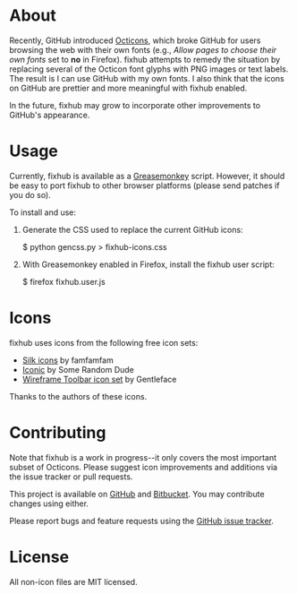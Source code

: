 # About

Recently, GitHub introduced [Octicons](https://github.com/blog/1106-say-hello-to-octicons), which broke GitHub for users browsing the web with their own fonts (e.g., *Allow pages to choose their own fonts* set to **no** in Firefox). fixhub attempts to remedy the situation by replacing several of the Octicon font glyphs with PNG images or text labels. The result is I can use GitHub with my own fonts. I also think that the icons on GitHub are prettier and more meaningful with fixhub enabled.

In the future, fixhub may grow to incorporate other improvements to GitHub's appearance.

# Usage

Currently, fixhub is available as a [Greasemonkey](https://addons.mozilla.org/en-US/firefox/addon/greasemonkey/) script. However, it should be easy to port fixhub to other browser platforms (please send patches if you do so).

To install and use:

1. Generate the CSS used to replace the current GitHub icons:

    $ python gencss.py > fixhub-icons.css

2. With Greasemonkey enabled in Firefox, install the fixhub user script:

    $ firefox fixhub.user.js

# Icons

fixhub uses icons from the following free icon sets:

* [Silk icons](http://www.famfamfam.com/lab/icons/silk/) by famfamfam
* [Iconic](http://somerandomdude.com/work/iconic/) by Some Random Dude
* [Wireframe Toolbar icon set](http://www.gentleface.com/free_icon_set.html) by Gentleface

Thanks to the authors of these icons.

# Contributing

Note that fixhub is a work in progress--it only covers the most important subset of Octicons. Please suggest icon improvements and additions via the issue tracker or pull requests.

This project is available on [GitHub](https://github.com/davidlazar/fixhub) and [Bitbucket](https://bitbucket.org/davidlazar/fixhub/). You may contribute changes using either.

Please report bugs and feature requests using the [GitHub issue tracker](https://github.com/davidlazar/fixhub/issues).

# License

All non-icon files are MIT licensed.
